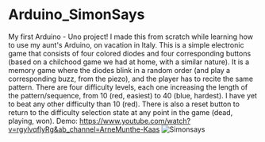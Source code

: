 # Arduino_SimonSays
My first Arduino - Uno project! I made this from scratch while learning how to use my aunt's Arduino, on vacation in Italy. This is a simple electronic game that consists of four colored diodes and four corresponding buttons (based on a chilchood game we had at home, with a similar nature). It is a memory game where the diodes blink in a random order (and play a corresponding buzz, from the piezo), and the player has to recite the same pattern. There are four difficulty levels, each one increasing the length of the pattern/sequence, from 10 (red, easiest) to 40 (blue, hardest). I have yet to beat any other difficulty than 10 (red). There is also a reset button to return to the difficulty selection state at any point in the game (dead, playing, won). 
Demo: https://www.youtube.com/watch?v=rgylvqflyRg&ab_channel=ArneMunthe-Kaas
![Simonsays](https://user-images.githubusercontent.com/45269747/180612549-e38e9b9e-519a-4bd0-8a0d-e277aadc25a0.jpg)


